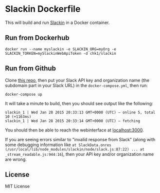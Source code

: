 # Slackin Dockerfile

This will build and run [Slackin](https://github.com/rauchg/slackin) in a Docker container.

## Run from Dockerhub

`docker run --name myslackin -e SLACKIN_ORG=myOrg -e SLACKIN_TORKEN=mySlackinWebApiToken -d chk1/slackin`

## Run from Github

Clone [this repo](https://github.com/codeformuenster/slackin-docker), then put your Slack API key and organization name (the subdomain part in your Slack URL) in the `docker-compose.yml`, then run:

`docker-compose up`

It will take a minute to build, then you should see output like the following:

```
slackin_1 | Wed Jan 28 2015 20:33:13 GMT+0000 (UTC) – online 5, total 10 (+1163ms)
slackin_1 | Wed Jan 28 2015 20:33:14 GMT+0000 (UTC) – fetching
```

You should then be able to reach the webinterface at [localhost:3000](http://localhost:3000).

If you are seeing errors similar to "invalid response from Slack" (along with some debugging information like `at SlackData.onres (/usr/local/lib/node_modules/slackin/node/slack.js:87:22) ... at _stream_readable.js:944:16`), then your API key and/or organization name are wrong.

## License

MIT License